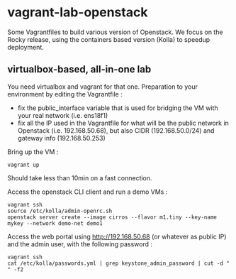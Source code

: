 # vagrant-lab-openstack
Some Vagrantfiles to build various version of Openstack. We focus on the Rocky release, using the containers based version (Kolla) to speedup deployment.

## virtualbox-based, all-in-one lab

You need virtualbox and vagrant for that one.
Preparation to your environment by editing the Vagrantfile :

* fix the public_interface variable that is used for bridging the VM with your real network (i.e. ens18f1)
* fix all the IP used in the Vagrantfile for what will be the public network in Openstack (i.e. 192.168.50.68), but also CIDR (192.168.50.0/24) and gateway info (192.168.50.253)

Bring up the VM :
```
vagrant up
```

Should take less than 10min on a fast connection. 

Access the openstack CLI client and run a demo VMs : 
```
vagrant ssh
source /etc/kolla/admin-openrc.sh
openstack server create --image cirros --flavor m1.tiny --key-name mykey --network demo-net demo1
```

Access the web portal using http://192.168.50.68 (or whatever as public IP) and the admin user, with the following password :
```
vagrant ssh
cat /etc/kolla/passwords.yml | grep keystone_admin_password | cut -d " " -f2
```

